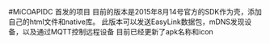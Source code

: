 #MiCOAPIDC 首发的项目
	目前的版本是2015年8月14号官方的SDK作为壳，添加自己的html文件和native库。
	此版本可以发送EasyLink数据包，mDNS发现设备，以及通过MQTT控制远程设备
	目前已经更新了apk名称和icon
